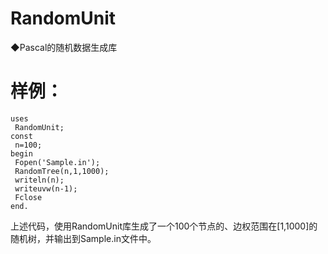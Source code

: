 # RandomUnit
◆Pascal的随机数据生成库

# 样例：

```
uses
 RandomUnit;
const
 n=100;
begin
 Fopen('Sample.in');
 RandomTree(n,1,1000);
 writeln(n);
 writeuvw(n-1);
 Fclose
end.
```

上述代码，使用RandomUnit库生成了一个100个节点的、边权范围在[1,1000]的随机树，并输出到Sample.in文件中。
